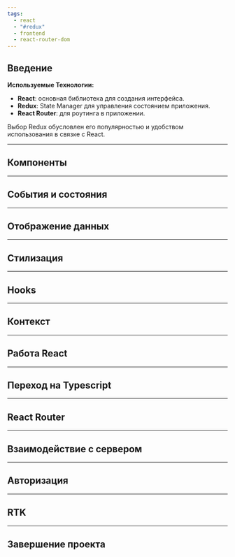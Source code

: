 ```yaml
---
tags:
  - react
  - "#redux"
  - frontend
  - react-router-dom
---
```




## Введение

**Используемые Технологии:**

- **React**: основная библиотека для создания интерфейса.
- **Redux**: State Manager для управления состоянием приложения.
- **React Router**: для роутинга в приложении.

Выбор Redux обусловлен его популярностью и удобством использования в связке с React.



---
## Компоненты









---
## События и состояния









---
## Отображение данных









---
## Стилизация









---
## Hooks









---
## Контекст









---
## Работа React









---
## Переход на Typescript









---
## React Router









---
## Взаимодействие с сервером









---
## Авторизация









---
## RTK









---
## Завершение проекта



























